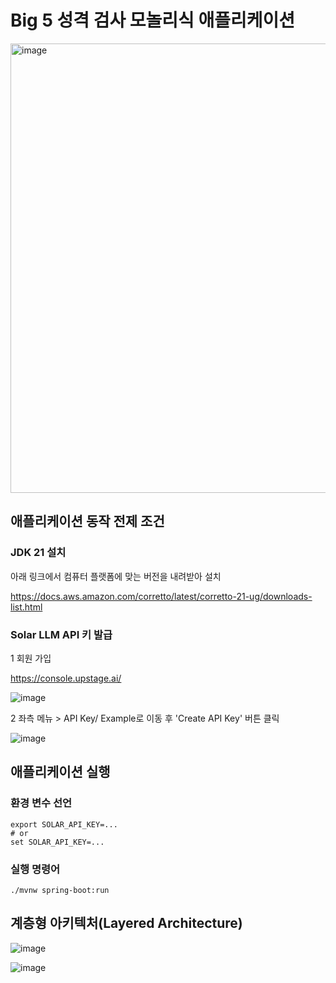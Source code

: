 # Big 5 성격 검사 모놀리식 애플리케이션

<img width="719" alt="image" src="https://github.com/user-attachments/assets/20366714-fceb-4a18-bf2a-1ff7bc55f345">


## 애플리케이션 동작 전제 조건
### JDK 21 설치
아래 링크에서 컴퓨터 플랫폼에 맞는 버전을 내려받아 설치

https://docs.aws.amazon.com/corretto/latest/corretto-21-ug/downloads-list.html

### Solar LLM API 키 발급

1 회원 가입

https://console.upstage.ai/

![image](https://github.com/user-attachments/assets/6da046a1-6823-40ad-8b8a-b0522dc1b5ae)


2 좌측 메뉴 > API Key/ Example로 이동 후 'Create API Key' 버튼 클릭

![image](https://github.com/user-attachments/assets/ca392b45-5b8a-4221-91ec-4abfc9b9deac)


## 애플리케이션 실행
### 환경 변수 선언
```shell
export SOLAR_API_KEY=...
# or 
set SOLAR_API_KEY=...
```
### 실행 명령어
```shell
./mvnw spring-boot:run 
```
## 계층형 아키텍처(Layered Architecture)

![image](https://github.com/user-attachments/assets/cd6ffa6d-3b7b-4713-a614-cbf565988b28)

![image](https://github.com/user-attachments/assets/af1229cd-cef5-43f8-892b-af6772cf5e05)


